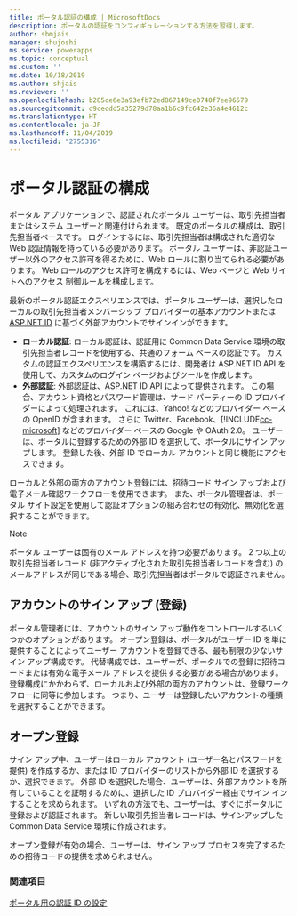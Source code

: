 ```yaml
---
title: ポータル認証の構成 | MicrosoftDocs
description: ポータルの認証をコンフィギュレーションする方法を習得します。
author: sbmjais
manager: shujoshi
ms.service: powerapps
ms.topic: conceptual
ms.custom: ''
ms.date: 10/18/2019
ms.author: shjais
ms.reviewer: ''
ms.openlocfilehash: b285ce6e3a93efb72ed867149ce0740f7ee96579
ms.sourcegitcommit: d9cecdd5a35279d78aa1b6c9fc642e36a4e4612c
ms.translationtype: HT
ms.contentlocale: ja-JP
ms.lasthandoff: 11/04/2019
ms.locfileid: "2755316"
---
```

# <a name="configure-portal-authentication"></a>ポータル認証の構成

ポータル アプリケーションで、認証されたポータル ユーザーは、取引先担当者またはシステム ユーザーと関連付けられます。 既定のポータルの構成は、取引先担当者ベースです。 ログインするには、取引先担当者は構成された適切な Web 認証情報を持っている必要があります。 ポータル ユーザーは、非認証ユーザー以外のアクセス許可を得るために、Web ロールに割り当てられる必要があります。 Web ロールのアクセス許可を構成するには、Web ページと Web サイトへのアクセス 制御ルールを構成します。

最新のポータル認証エクスペリエンスでは、ポータル ユーザーは、選択したローカルの取引先担当者メンバーシップ プロバイダーの基本アカウントまたは [ASP.NET ID](https://www.asp.net/identity) に基づく外部アカウントでサインインができます。   

- **ローカル認証**: ローカル認証は、認証用に Common Data Service 環境の取引先担当者レコードを使用する、共通のフォーム ベースの認証です。 カスタムの認証エクスペリエンスを構築するには、開発者は ASP.NET ID API を使用して、カスタムのログイン ページおよびツールを作成します。
- **外部認証**: 外部認証は、ASP.NET ID API によって提供されます。 この場合、アカウント資格とパスワード管理は、サード パーティーの ID プロバイダーによって処理されます。 これには、Yahoo! などのプロバイダー ベースの OpenID が含まれます。 さらに Twitter、Facebook、[!INCLUDE[cc-microsoft](../../../includes/cc-microsoft.md)] などのプロバイダー ベースの Google や OAuth 2.0。 ユーザーは、ポータルに登録するための外部 ID を選択して、ポータルにサイン アップします。 登録した後、外部 ID でローカル アカウントと同じ機能にアクセスできます。 

ローカルと外部の両方のアカウント登録には、招待コード サイン アップおよび電子メール確認ワークフローを使用できます。 また、ポータル管理者は、ポータル サイト設定を使用して認証オプションの組み合わせの有効化、無効化を選択することができます。

> [!NOTE]
> ポータル ユーザーは固有のメール アドレスを持つ必要があります。 2 つ以上の取引先担当者レコード (非アクティブ化された取引先担当者レコードを含む) のメールアドレスが同じである場合、取引先担当者はポータルで認証されません。

## <a name="account-sign-up-registration"></a>アカウントのサイン アップ (登録)

ポータル管理者には、アカウントのサイン アップ動作をコントロールするいくつかのオプションがあります。 オープン登録は、ポータルがユーザー ID を単に提供することによってユーザー アカウントを登録できる、最も制限の少ないサイン アップ構成です。 代替構成では、ユーザーが、ポータルでの登録に招待コードまたは有効な電子メール アドレスを提供する必要がある場合があります。 登録構成にかかわらず、ローカルおよび外部の両方のアカウントは、登録ワークフローに同等に参加します。 つまり、ユーザーは登録したいアカウントの種類を選択することができます。

## <a name="open-registration"></a>オープン登録

サイン アップ中、ユーザーはローカル アカウント (ユーザー名とパスワードを提供) を作成するか、または ID プロバイダーのリストから外部 ID を選択するか、選択できます。 外部 ID を選択した場合、ユーザーは、外部アカウントを所有していることを証明するために、選択した ID プロバイダー経由でサイン インすることを求められます。 いずれの方法でも、ユーザーは、すぐにポータルに登録および認証されます。 新しい取引先担当者レコードは、サインアップした Common Data Service 環境に作成されます。

オープン登録が有効の場合、ユーザーは、サイン アップ プロセスを完了するための招待コードの提供を求められません。

### <a name="see-also"></a>関連項目

[ポータル用の認証 ID の設定](set-authentication-identity.md)  
